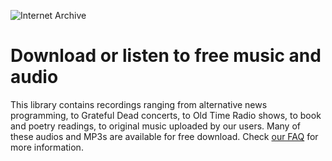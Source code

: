 ![Internet Archive](https://encrypted-tbn0.gstatic.com/images?q=tbn:ANd9GcSrpre2QckvZOsQdkSIIqZw0eOs_57ALnzBlf2PltJzJl9b1tgy)

# Download or listen to free music and audio
This library contains recordings ranging from alternative news programming, to Grateful Dead concerts, to Old Time Radio shows, to book and poetry readings, to original music uploaded by our users. Many of these audios and MP3s are available for free download. Check [our FAQ](https://help.archive.org/hc/en-us#Audio) for more information. 